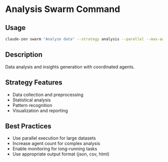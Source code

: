 # Analysis Swarm Command

## Usage
```bash
claude-zen swarm "Analyze data" --strategy analysis --parallel --max-agents 8
```

## Description
Data analysis and insights generation with coordinated agents.

## Strategy Features
- Data collection and preprocessing
- Statistical analysis
- Pattern recognition
- Visualization and reporting

## Best Practices
- Use parallel execution for large datasets
- Increase agent count for complex analysis
- Enable monitoring for long-running tasks
- Use appropriate output format (json, csv, html)
